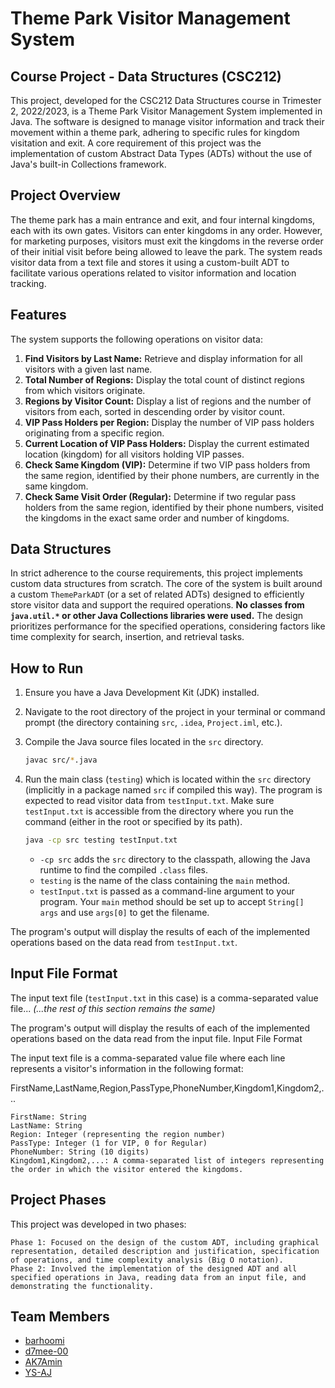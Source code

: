 # Theme Park Visitor Management System

## Course Project - Data Structures (CSC212)

This project, developed for the CSC212 Data Structures course in Trimester 2, 2022/2023, is a Theme Park Visitor Management System implemented in Java. The software is designed to manage visitor information and track their movement within a theme park, adhering to specific rules for kingdom visitation and exit. A core requirement of this project was the implementation of custom Abstract Data Types (ADTs) without the use of Java's built-in Collections framework.

## Project Overview

The theme park has a main entrance and exit, and four internal kingdoms, each with its own gates. Visitors can enter kingdoms in any order. However, for marketing purposes, visitors must exit the kingdoms in the reverse order of their initial visit before being allowed to leave the park. The system reads visitor data from a text file and stores it using a custom-built ADT to facilitate various operations related to visitor information and location tracking.

## Features

The system supports the following operations on visitor data:

1.  **Find Visitors by Last Name:** Retrieve and display information for all visitors with a given last name.
2.  **Total Number of Regions:** Display the total count of distinct regions from which visitors originate.
3.  **Regions by Visitor Count:** Display a list of regions and the number of visitors from each, sorted in descending order by visitor count.
4.  **VIP Pass Holders per Region:** Display the number of VIP pass holders originating from a specific region.
5.  **Current Location of VIP Pass Holders:** Display the current estimated location (kingdom) for all visitors holding VIP passes.
6.  **Check Same Kingdom (VIP):** Determine if two VIP pass holders from the same region, identified by their phone numbers, are currently in the same kingdom.
7.  **Check Same Visit Order (Regular):** Determine if two regular pass holders from the same region, identified by their phone numbers, visited the kingdoms in the exact same order and number of kingdoms.

## Data Structures

In strict adherence to the course requirements, this project implements custom data structures from scratch. The core of the system is built around a custom `ThemeParkADT` (or a set of related ADTs) designed to efficiently store visitor data and support the required operations. **No classes from `java.util.*` or other Java Collections libraries were used.** The design prioritizes performance for the specified operations, considering factors like time complexity for search, insertion, and retrieval tasks.

## How to Run

1.  Ensure you have a Java Development Kit (JDK) installed.
2.  Navigate to the root directory of the project in your terminal or command prompt (the directory containing `src`, `.idea`, `Project.iml`, etc.).
3.  Compile the Java source files located in the `src` directory.

    ```bash
    javac src/*.java
    ```

4.  Run the main class (`testing`) which is located within the `src` directory (implicitly in a package named `src` if compiled this way). The program is expected to read visitor data from `testInput.txt`. Make sure `testInput.txt` is accessible from the directory where you run the command (either in the root or specified by its path).

    ```bash
    java -cp src testing testInput.txt
    ```
    * `-cp src` adds the `src` directory to the classpath, allowing the Java runtime to find the compiled `.class` files.
    * `testing` is the name of the class containing the `main` method.
    * `testInput.txt` is passed as a command-line argument to your program. Your `main` method should be set up to accept `String[] args` and use `args[0]` to get the filename.

The program's output will display the results of each of the implemented operations based on the data read from `testInput.txt`.

## Input File Format

The input text file (`testInput.txt` in this case) is a comma-separated value file...
*(...the rest of this section remains the same)*

The program's output will display the results of each of the implemented operations based on the data read from the input file.
Input File Format

The input text file is a comma-separated value file where each line represents a visitor's information in the following format:

FirstName,LastName,Region,PassType,PhoneNumber,Kingdom1,Kingdom2,...

    FirstName: String
    LastName: String
    Region: Integer (representing the region number)
    PassType: Integer (1 for VIP, 0 for Regular)
    PhoneNumber: String (10 digits)
    Kingdom1,Kingdom2,...: A comma-separated list of integers representing the order in which the visitor entered the kingdoms.

## Project Phases

This project was developed in two phases:

    Phase 1: Focused on the design of the custom ADT, including graphical representation, detailed description and justification, specification of operations, and time complexity analysis (Big O notation).
    Phase 2: Involved the implementation of the designed ADT and all specified operations in Java, reading data from an input file, and demonstrating the functionality.

## Team Members

* [barhoomi](https://github.com/barhoomi)
* [d7mee-00](https://github.com/d7mee-00)
* [AK7Amin](https://github.com/AK7Amin)
* [YS-AJ](https://github.com/YS-AJ)
